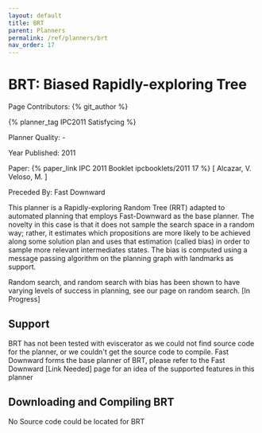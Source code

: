 ```yaml
---
layout: default
title: BRT
parent: Planners
permalink: /ref/planners/brt
nav_order: 17
---
```

# BRT: Biased Rapidly-exploring Tree

Page Contributors: {% git_author %}

{% planner_tag IPC2011 Satisfycing %}

Planner Quality: -

Year Published: 2011

Paper: {% paper_link IPC 2011 Booklet ipcbooklets/2011 17 %} [ Alcazar, V. Veloso, M. ] 

Preceded By: Fast Downward

This planner is a Rapidly-exploring Random Tree (RRT) adapted to automated planning that employs Fast-Downward as the base planner. The novelty in this case is that it does not sample the search space in a random way; rather, it estimates which propositions are more likely to be achieved along some solution plan and uses that estimation (called bias) in order to sample more relevant intermediates states. The bias is computed using a message passing algorithm on the planning graph with landmarks as support.

Random search, and random search with bias has been shown to have varying levels of success in planning, see our page on random search. [In Progress]

## Support

BRT has not been tested with eviscerator as we could not find source code for the planner, or we couldn't get the source code to compile. Fast Downward forms the base planner of BRT, please refer to the Fast Downward [Link Needed] page for an idea of the supported features in this planner

## Downloading and Compiling BRT

No Source code could be located for BRT
